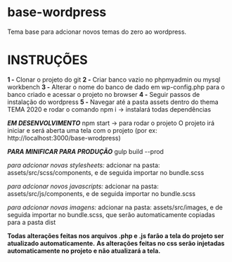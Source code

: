 # base-wordpress
Tema base para adcionar novos temas do zero ao wordpress.



# **INSTRUÇÕES** #

**1 -** Clonar o projeto do git
**2 -** Criar banco vazio no phpmyadmin ou mysql workbench
**3 -** Alterar o nome do banco de dado em wp-config.php para o banco criado e acessar o projeto no browser
**4 -** Seguir passos de instalação do wordpress
**5 -** Navegar até a pasta assets dentro do thema TEMA 2020 e rodar o comando npm i -> instalará todas dependências


**_EM DESENVOLVIMENTO_**
npm start -> para rodar o projeto 
	O projeto irá iniciar e será aberta uma tela com o projeto (por ex: http://localhost:3000/base-wrodpress)

**_PARA MINIFICAR PARA PRODUÇÃO_**
gulp build --prod


*para adcionar novas stylesheets:*
adcionar na pasta: assets/src/scss/components, e de seguida importar no bundle.scss


*para adcionar novos javascripts:*
adcionar na pasta: assets/src/js/components, e de seguida importar no bundle.scss


*para adcionar novas imagens:*
adcionar na pasta: assets/src/images, e de seguida importar no bundle.scss, que serão automaticamente copiadas para a pasta dist


**Todas alterações feitas nos arquivos .php e .js farão a tela do projeto ser atualizado automaticamente.**
**As alterações feitas no css serão injetadas automaticamente no projeto e não atualizará a tela.**
